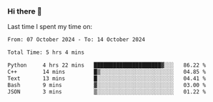 ### Hi there 👋

<!--
**Grav1tum/Grav1tum** is a ✨ _special_ ✨ repository because its `README.md` (this file) appears on your GitHub profile.

Here are some ideas to get you started:

- 🔭 I’m currently working on ...
- 🌱 I’m currently learning ...
- 👯 I’m looking to collaborate on ...
- 🤔 I’m looking for help with ...
- 💬 Ask me about ...
- 📫 How to reach me: ...
- 😄 Pronouns: ...
- ⚡ Fun fact: ...
-->
Last time I spent my time on:
<!--START_SECTION:waka-->

```txt
From: 07 October 2024 - To: 14 October 2024

Total Time: 5 hrs 4 mins

Python     4 hrs 22 mins   █████████████████████▓░░░   86.22 %
C++        14 mins         █▒░░░░░░░░░░░░░░░░░░░░░░░   04.85 %
Text       13 mins         █░░░░░░░░░░░░░░░░░░░░░░░░   04.41 %
Bash       9 mins          ▓░░░░░░░░░░░░░░░░░░░░░░░░   03.00 %
JSON       3 mins          ▒░░░░░░░░░░░░░░░░░░░░░░░░   01.22 %
```

<!--END_SECTION:waka-->
